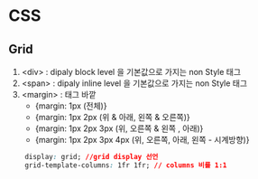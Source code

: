 # CSS

## Grid

1. \<div> : dipaly block level  을 기본값으로 가지는 non Style 태그
2. \<span> : dipaly inline level 을 기본값으로 가지는 non Style 태그
3. \<margin> : 태그 바깥
    - {margin: 1px (전체)}
    - {margin: 1px 2px (위 & 아래, 왼쪽 & 오른쪽)}
    - {margin: 1px 2px 3px (위, 오른쪽 & 왼쪽 , 아래)}    
    - {margin: 1px 2px 3px 4px (위, 오른쪽, 아래, 왼쪽 - 시계방향)}
```css
    display: grid; //grid display 선언
    grid-template-columns: 1fr 1fr; // columns 비를 1:1
```